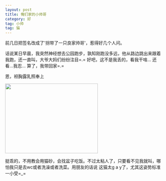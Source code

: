 ```yaml
---
layout: post
title: 俺们家的小帅哥
category: 好
tag: 小帅
tag: 猫
---
```

前几日把签名改成了'拐带了一只良家帅哥'，惹得好几个人问。

话说某日早晨，我突然神经想去公园跑步，孰知刚跑没多远，他从路边跳出来跟着我跑，还一直叫，大爷大妈们纷纷注目=.= 
好吧，这不是我丢的，看我干啥...
还看...我忍...
算了，我带回家=.= 

恩，袒胸露乳照奉上

<a href="http://blog.yeeh.org/wp-content/uploads/2008/07/cat2.jpg"><img src="http://blog.yeeh.org/wp-content/uploads/2008/07/cat2-300x225.jpg" alt="" title="cat" width="300" height="225" class="alignleft size-medium wp-image-1240" /></a>

挺乖的，不用教会用猫砂，会找盆子吃饭。不过太粘人了，只要看不见我就叫，哪怕我只是去wc或者洗澡或者洗菜。用朋友的话说 这猫太g a y了，尤其这姿势标准一小受=_=
